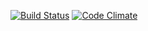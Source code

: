 [![Build Status](https://travis-ci.org/isnoto/steam_chat.svg?branch=master)](https://travis-ci.org/isnoto/steam_chat)
[![Code Climate](https://codeclimate.com/github/isnoto/steam_chat/badges/gpa.svg)](https://codeclimate.com/github/isnoto/steam_chat)